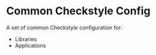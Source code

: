 # Common Checkstyle Config
A set of common Checkstyle configuration for:
* Libraries
* Applications
